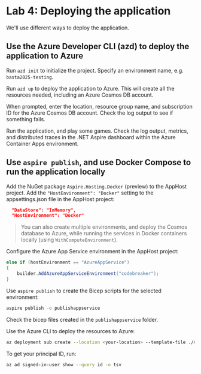 # Lab 4: Deploying the application

We'll use different ways to deploy the application.

## Use the Azure Developer CLI (azd) to deploy the application to Azure

Run `azd init` to initialize the project. Specify an environment name, e.g. `basta2025-testing`.

Run `azd up` to deploy the application to Azure. This will create all the resources needed, including an Azure Cosmos DB account.

When prompted, enter the location, resource group name, and subscription ID for the Azure Cosmos DB account. Check the log output to see if something fails.

Run the application, and play some games. Check the log output, metrics, and distributed traces in the .NET Aspire dashboard within the Azure Container Apps environment.

## Use `aspire publish`, and use Docker Compose to run the application locally

Add the NuGet package `Aspire.Hosting.Docker` (preview) to the AppHost project.
Add the `"HostEnvironment": "Docker"` setting to the appsettings.json file in the AppHost project:

```json
  "DataStore": "InMemory",
  "HostEnvironment": "Docker"
```

> You can also create multiple environments, and deploy the Cosmos database to Azure, while running the services in Docker containers locally (using `WithComputeEnvironment`).

Configure the Azure App Service environment in the AppHost project:

```csharp
else if (hostEnvironment == "AzureAppService")
{
    builder.AddAzureAppServiceEnvironment("codebreaker");
}
```

Use `aspire publish` to create the Bicep scripts for the selected environment:

```bash
aspire publish -o publishappservice
```

Check the bicep files created in the `publishappservice` folder.

Use the Azure CLI to deploy the resources to Azure:

```bash
az deployment sub create --location <your-location> --template-file ./main.bicep --parameters resourceGroupName=<your-resource-group> location=<your-location> principalId=<your-principal-id>    
```

To get your principal ID, run:

```bash
az ad signed-in-user show --query id -o tsv
```
